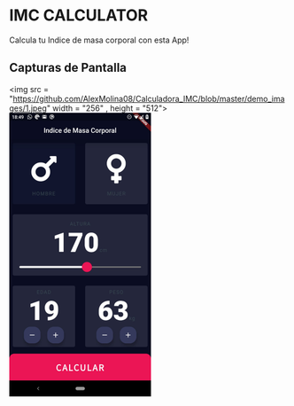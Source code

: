 # IMC CALCULATOR

Calcula tu Indice de masa corporal con esta App!

## Capturas de Pantalla

<img src = "https://github.com/AlexMolina08/Calculadora_IMC/blob/master/demo_images/1.jpeg" width = "256" , height = "512">
<img src="https://github.com/AlexMolina08/Calculadora_IMC/blob/master/demo_images/1.jpeg" width="256" height="512"> 
